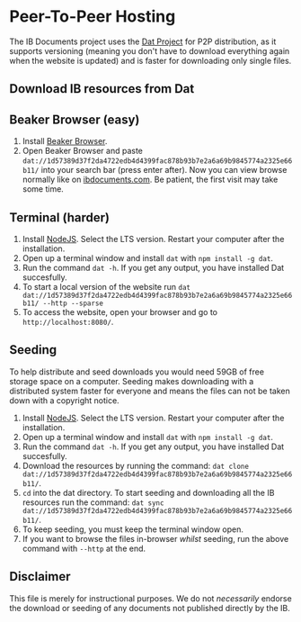 # Peer-To-Peer Hosting

The IB Documents project uses the [Dat Project](https://dat.foundation/) for P2P
 distribution, as it supports versioning (meaning you don't have to download 
 everything again when the website is updated) and is faster for downloading 
 only single files.

## Download IB resources from Dat

## Beaker Browser (easy)

1. Install [Beaker Browser](https://beakerbrowser.com/install/).
2. Open Beaker Browser and paste 
`dat://1d57389d37f2da4722edb4d4399fac878b93b7e2a6a69b9845774a2325e66b11/` into 
your search bar (press enter 
after). Now you can view browse normally like on 
[ibdocuments.com](https://ibdocuments.com/). Be patient, the first visit may 
take some time.

## Terminal (harder)

1. Install [NodeJS](https://nodejs.org/en). Select the LTS version. Restart 
your computer after the installation.
2. Open up a terminal window and install `dat` with `npm install -g dat`.
3. Run the command `dat -h`. If you get any output, you have installed Dat 
succesfully.
4. To start a local version of the website run 
`dat dat://1d57389d37f2da4722edb4d4399fac878b93b7e2a6a69b9845774a2325e66b11/ --http --sparse`
5. To access the website, open your browser and go to `http://localhost:8080/`.

## Seeding

To help distribute and seed downloads you would need 59GB of free storage space 
on a computer. Seeding makes downloading with a distributed system faster for 
everyone and means the files can not be taken down with a copyright notice. 

1. Install [NodeJS](https://nodejs.org/en). Select the LTS version. Restart 
your computer after the installation.
2. Open up a terminal window and install `dat` with `npm install -g dat`.
3. Run the command `dat -h`. If you get any output, you have installed Dat 
succesfully.
4. Download the resources by running the command:
`dat clone dat://1d57389d37f2da4722edb4d4399fac878b93b7e2a6a69b9845774a2325e66b11/`.
5. `cd` into the dat directory. To start seeding and downloading all the IB resources run the command: 
`dat sync dat://1d57389d37f2da4722edb4d4399fac878b93b7e2a6a69b9845774a2325e66b11/`.
6. To keep seeding, you must keep the terminal window open.
7. If you want to browse the files in-browser _whilst_ seeding, run the above command with
`--http` at the end.

## Disclaimer

This file is merely for instructional purposes. We do not _necessarily_ endorse
 the download or seeding of any documents not published directly by the IB.  
